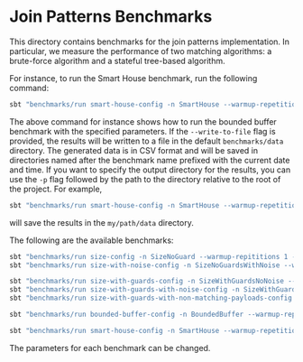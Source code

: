 # Join Patterns Benchmarks

This directory contains benchmarks for the join patterns implementation. In particular,
we measure the performance of two matching algorithms: a brute-force algorithm and a
stateful tree-based algorithm.


For instance, to run the Smart House benchmark, run the following command:

```bash
sbt "benchmarks/run smart-house-config -n SmartHouse --warmup-repetitions 5 --repetitions 5 --write-to-file -m 1000 -r 32 -s 4"
```

The above command for instance shows how to run the bounded buffer benchmark
with the specified parameters. If the `--write-to-file` flag is provided, the
results will be written to a file in the default `benchmarks/data` directory. The
generated data is in CSV format and will be saved in directories named after the
benchmark name prefixed with the current date and time. If you want to specify
the output directory for the results, you can use the `-p` flag followed by the
path to the directory relative to the root of the project. For example,

```bash
sbt "benchmarks/run smart-house-config -n SmartHouse --warmup-repetitions 5 --repetitions 5 --write-to-file -m 1000 -r 32 -s 4 -p ../my/path/data"
```

will save the results in the `my/path/data` directory.

The following are the available benchmarks:
```bash
sbt "benchmarks/run size-config -n SizeNoGuard --warmup-repititions 1 --repititions 2 --write-to-file -m 5"
sbt "benchmarks/run size-with-noise-config -n SizeNoGuardsWithNoise --warmup-repititions 1 --repititions 2 --write-to-file -m 5"

sbt "benchmarks/run size-with-guards-config -n SizeWithGuardsNoNoise --warmup-repititions 1 --repititions 2 --write-to-file -m 5"
sbt "benchmarks/run size-with-guards-with-noise-config -n SizeWithGuardsWithNoise --warmup-repititions 1 --repititions 2 --write-to-file -m 5"
sbt "benchmarks/run size-with-guards-with-non-matching-payloads-config -n SizeWithGuardsWithNonMatchingPayloads --warmup-repititions 1 --repititions 2 --write-to-file -m 2"

sbt "benchmarks/run bounded-buffer-config -n BoundedBuffer --warmup-repititions 1 --repititions 2 --write-to-file -b 20 -p 4"

sbt "benchmarks/run smart-house-config -n SmartHouse --warmup-repetitions 5 --repetitions 5 --write-to-file -m 1000 -r 32 -s 4"
```

The parameters for each benchmark can be changed.
